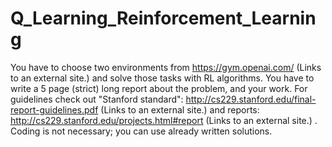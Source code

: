 # Q_Learning_Reinforcement_Learning
You have to choose two environments from https://gym.openai.com/ (Links to an external site.) and solve those tasks with RL algorithms. You have to write a 5 page (strict) long report about the problem, and your work. For guidelines check out "Stanford standard": http://cs229.stanford.edu/final-report-guidelines.pdf (Links to an external site.) and reports: http://cs229.stanford.edu/projects.html#report (Links to an external site.) . Coding is not necessary; you can use already written solutions.
